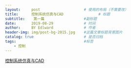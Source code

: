```yaml
---
layout:     post                    # 使用的布局（不需要改）
title:      控制系统仿真与CAD                # 标题 
subtitle:    第一篇                  #副标题
date:       2019-08-29              # 时间
author:     BY Edlward              # 作者
header-img: img/post-bg-2015.jpg    #这篇文章标题背景图片
catalog: true                       # 是否归档
tags:                               #标签
    - 控制
---
```

[控制系统仿真与CAD](http://www.icourses.cn/web/sword/portal/shareDetails?cId=4393#/course/testPaper)  

